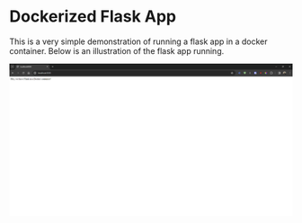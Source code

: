 # Dockerized Flask App

This is a very simple demonstration of running a flask app in a docker container. Below is an illustration of the flask app running.

![Flask Image](flask.png)

